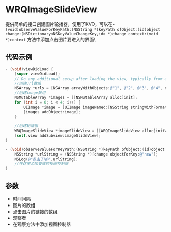 # WRQImageSlideView
提供简单的接口创建图片轮播器，使用了KVO，可以在`- (void)observeValueForKeyPath:(NSString *)keyPath ofObject:(id)object change:(NSDictionary<NSKeyValueChangeKey,id> *)change context:(void *)context` 方法中添加点击图片要进入的界面\
## 代码示例
```objective-c
- (void)viewDidLoad {
    [super viewDidLoad];
    // Do any additional setup after loading the view, typically from a nib.
    //创建url数组
    NSArray *urls = [NSArray arrayWithObjects:@"1", @"2", @"3", @"4", nil];
    //创建image数组
    NSMutableArray *images = [[NSMutableArray alloc]init];
    for (int i = 0; i < 4; i++) {
        UIImage *image = [UIImage imageNamed:[NSString stringWithFormat:@"main_img%d.png",i + 1]];
        [images addObject:image];
    }
    
    //创建轮播器
    WRQImageSlideView *imageSlideView = [[WRQImageSlideView alloc]initWithFrame:CGRectMake(W*0.05, 20, W*0.9, H*0.28) TimeInterval:2 Images:images Urls:urls Observer:self];
    [self.view addSubview:imageSlideView];
}

- (void)observeValueForKeyPath:(NSString *)keyPath ofObject:(id)object change:(NSDictionary<NSKeyValueChangeKey,id> *)change context:(void *)context{
    NSString *urlString = (NSString *)[change objectForKey:@"new"];
    NSLog(@"点击了%@",urlString);
    //在这里添加要推的视图控制器
}
```
## 参数
- 时间间隔
- 图片的数组
- 点击图片的链接的数组
- 观察者
- 在观察方法中添加视图控制器
